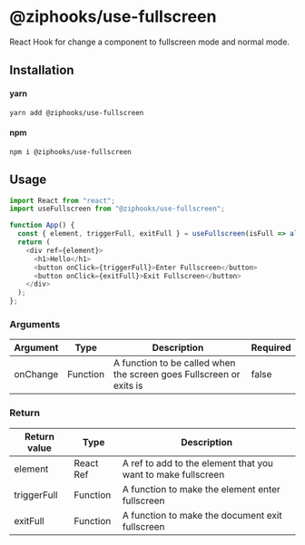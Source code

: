 # @ziphooks/use-fullscreen

React Hook for change a component to fullscreen mode and normal mode.

## Installation

#### yarn

`yarn add @ziphooks/use-fullscreen`

#### npm

`npm i @ziphooks/use-fullscreen`

## Usage

```js
import React from "react";
import useFullscreen from "@ziphooks/use-fullscreen";

function App() {
  const { element, triggerFull, exitFull } = useFullscreen(isFull => alert(isFull ? "I am FULL" : "I am not FULL")));
  return (
    <div ref={element}>
      <h1>Hello</h1>
      <button onClick={triggerFull}>Enter Fullscreen</button>
      <button onClick={exitFull}>Exit Fullscreen</button>
    </div>
  );
};
```

### Arguments

| Argument | Type     | Description | Required |
| -- | -- | -- | -- |
| onChange | Function | A function to be called when the screen goes Fullscreen or exits is | false |

### Return

| Return value | Type | Description |
| -- | -- | -- |
| element      | React Ref | A ref to add to the element that you want to make fullscreen |
| triggerFull  | Function  | A function to make the element enter fullscreen |
| exitFull     | Function  | A function to make the document exit fullscreen |